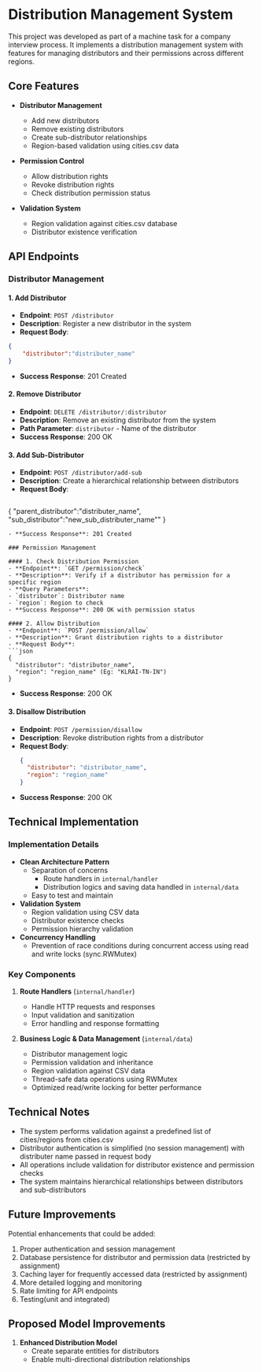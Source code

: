 # Distribution Management System

This project was developed as part of a machine task for a company interview process. It implements a distribution management system with features for managing distributors and their permissions across different regions.

## Core Features

- **Distributor Management**
  - Add new distributors
  - Remove existing distributors
  - Create sub-distributor relationships
  - Region-based validation using cities.csv data

- **Permission Control**
  - Allow distribution rights
  - Revoke distribution rights
  - Check distribution permission status

- **Validation System**
  - Region validation against cities.csv database
  - Distributor existence verification

## API Endpoints

### Distributor Management

#### 1. Add Distributor
- **Endpoint**: `POST /distributor`
- **Description**: Register a new distributor in the system
- **Request Body**:
```json
{
    "distributor":"distributer_name"
}
  ```
- **Success Response**: 201 Created

#### 2. Remove Distributor
- **Endpoint**: `DELETE /distributor/:distributor`
- **Description**: Remove an existing distributor from the system
- **Path Parameter**: `distributor` - Name of the distributor
- **Success Response**: 200 OK

#### 3. Add Sub-Distributor
- **Endpoint**: `POST /distributor/add-sub`
- **Description**: Create a hierarchical relationship between distributors
- **Request Body**:
  ```json
{
    "parent_distributor":"distributer_name",
    "sub_distributor":"new_sub_distributer_name""
}
  ```
- **Success Response**: 201 Created

### Permission Management

#### 1. Check Distribution Permission
- **Endpoint**: `GET /permission/check`
- **Description**: Verify if a distributor has permission for a specific region
- **Query Parameters**: 
  - `distributor`: Distributor name
  - `region`: Region to check
- **Success Response**: 200 OK with permission status

#### 2. Allow Distribution
- **Endpoint**: `POST /permission/allow`
- **Description**: Grant distribution rights to a distributor
- **Request Body**:
  ```json
  {
    "distributor": "distributor_name",
    "region": "region_name" (Eg: "KLRAI-TN-IN")
  }
  ```
- **Success Response**: 200 OK

#### 3. Disallow Distribution
- **Endpoint**: `POST /permission/disallow`
- **Description**: Revoke distribution rights from a distributor
- **Request Body**:
  ```json
  {
    "distributor": "distributor_name",
    "region": "region_name"
  }
  ```
- **Success Response**: 200 OK

## Technical Implementation

### Implementation Details
- **Clean Architecture Pattern**
  - Separation of concerns
    - Route handlers in `internal/handler`
    - Distribution logics and saving data handled in `internal/data`
  - Easy to test and maintain
- **Validation System**
  - Region validation using CSV data
  - Distributor existence checks
  - Permission hierarchy validation
- **Concurrency Handling**
  - Prevention of race conditions during concurrent access using read and write locks (sync.RWMutex)

### Key Components
1. **Route Handlers** (`internal/handler`)
   - Handle HTTP requests and responses
   - Input validation and sanitization
   - Error handling and response formatting

2. **Business Logic & Data Management** (`internal/data`)
   - Distributor management logic
   - Permission validation and inheritance
   - Region validation against CSV data
   - Thread-safe data operations using RWMutex
   - Optimized read/write locking for better performance

## Technical Notes

- The system performs validation against a predefined list of cities/regions from cities.csv
- Distributor authentication is simplified (no session management) with distributer name passed in request body
- All operations include validation for distributor existence and permission checks
- The system maintains hierarchical relationships between distributors and sub-distributors

## Future Improvements

Potential enhancements that could be added:
1. Proper authentication and session management
2. Database persistence for distributor and permission data (restricted by assignment)
3. Caching layer for frequently accessed data (restricted by assignment)
4. More detailed logging and monitoring
5. Rate limiting for API endpoints
6. Testing(unit and integrated)

## Proposed Model Improvements

1. **Enhanced Distribution Model**
   - Create separate entities for distributors
   - Enable multi-directional distribution relationships